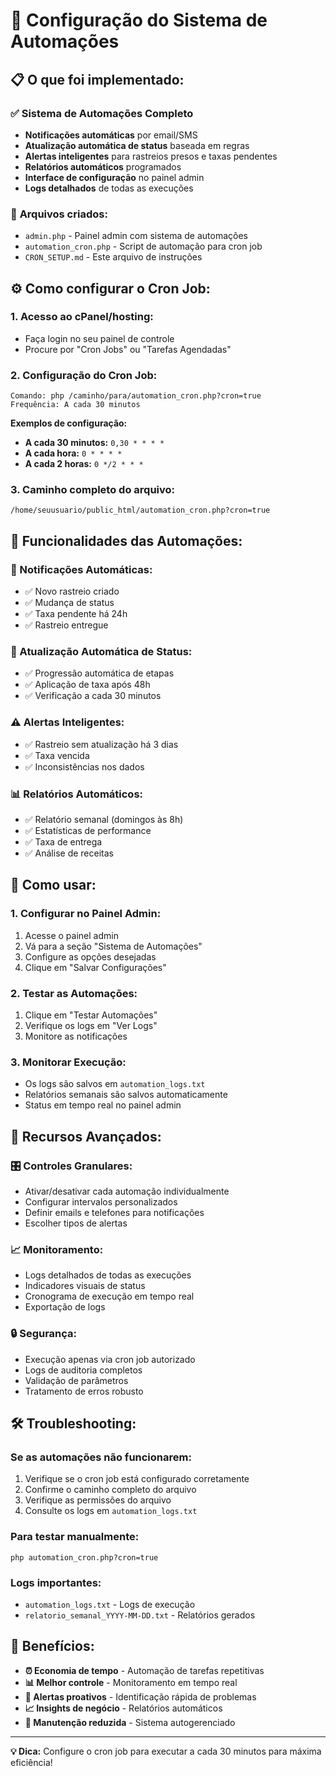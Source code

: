 # 🤖 Configuração do Sistema de Automações

## 📋 **O que foi implementado:**

### ✅ **Sistema de Automações Completo**

- **Notificações automáticas** por email/SMS
- **Atualização automática de status** baseada em regras
- **Alertas inteligentes** para rastreios presos e taxas pendentes
- **Relatórios automáticos** programados
- **Interface de configuração** no painel admin
- **Logs detalhados** de todas as execuções

### 🔧 **Arquivos criados:**

- `admin.php` - Painel admin com sistema de automações
- `automation_cron.php` - Script de automação para cron job
- `CRON_SETUP.md` - Este arquivo de instruções

## ⚙️ **Como configurar o Cron Job:**

### **1. Acesso ao cPanel/hosting:**

- Faça login no seu painel de controle
- Procure por "Cron Jobs" ou "Tarefas Agendadas"

### **2. Configuração do Cron Job:**

```
Comando: php /caminho/para/automation_cron.php?cron=true
Frequência: A cada 30 minutos
```

**Exemplos de configuração:**

- **A cada 30 minutos:** `0,30 * * * *`
- **A cada hora:** `0 * * * *`
- **A cada 2 horas:** `0 */2 * * *`

### **3. Caminho completo do arquivo:**

```
/home/seuusuario/public_html/automation_cron.php?cron=true
```

## 🎯 **Funcionalidades das Automações:**

### **📧 Notificações Automáticas:**

- ✅ Novo rastreio criado
- ✅ Mudança de status
- ✅ Taxa pendente há 24h
- ✅ Rastreio entregue

### **🔄 Atualização Automática de Status:**

- ✅ Progressão automática de etapas
- ✅ Aplicação de taxa após 48h
- ✅ Verificação a cada 30 minutos

### **⚠️ Alertas Inteligentes:**

- ✅ Rastreio sem atualização há 3 dias
- ✅ Taxa vencida
- ✅ Inconsistências nos dados

### **📊 Relatórios Automáticos:**

- ✅ Relatório semanal (domingos às 8h)
- ✅ Estatísticas de performance
- ✅ Taxa de entrega
- ✅ Análise de receitas

## 🚀 **Como usar:**

### **1. Configurar no Painel Admin:**

1. Acesse o painel admin
2. Vá para a seção "Sistema de Automações"
3. Configure as opções desejadas
4. Clique em "Salvar Configurações"

### **2. Testar as Automações:**

1. Clique em "Testar Automações"
2. Verifique os logs em "Ver Logs"
3. Monitore as notificações

### **3. Monitorar Execução:**

- Os logs são salvos em `automation_logs.txt`
- Relatórios semanais são salvos automaticamente
- Status em tempo real no painel admin

## 📱 **Recursos Avançados:**

### **🎛️ Controles Granulares:**

- Ativar/desativar cada automação individualmente
- Configurar intervalos personalizados
- Definir emails e telefones para notificações
- Escolher tipos de alertas

### **📈 Monitoramento:**

- Logs detalhados de todas as execuções
- Indicadores visuais de status
- Cronograma de execução em tempo real
- Exportação de logs

### **🔒 Segurança:**

- Execução apenas via cron job autorizado
- Logs de auditoria completos
- Validação de parâmetros
- Tratamento de erros robusto

## 🛠️ **Troubleshooting:**

### **Se as automações não funcionarem:**

1. Verifique se o cron job está configurado corretamente
2. Confirme o caminho completo do arquivo
3. Verifique as permissões do arquivo
4. Consulte os logs em `automation_logs.txt`

### **Para testar manualmente:**

```
php automation_cron.php?cron=true
```

### **Logs importantes:**

- `automation_logs.txt` - Logs de execução
- `relatorio_semanal_YYYY-MM-DD.txt` - Relatórios gerados

## 🎉 **Benefícios:**

- **⏰ Economia de tempo** - Automação de tarefas repetitivas
- **📊 Melhor controle** - Monitoramento em tempo real
- **🚨 Alertas proativos** - Identificação rápida de problemas
- **📈 Insights de negócio** - Relatórios automáticos
- **🔧 Manutenção reduzida** - Sistema autogerenciado

---

**💡 Dica:** Configure o cron job para executar a cada 30 minutos para máxima eficiência!

